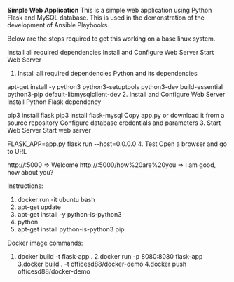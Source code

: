 **Simple Web Application**
This is a simple web application using Python Flask and MySQL database. This is used in the demonstration of the development of Ansible Playbooks.

Below are the steps required to get this working on a base linux system.

Install all required dependencies
Install and Configure Web Server
Start Web Server
1. Install all required dependencies
Python and its dependencies

apt-get install -y python3 python3-setuptools python3-dev build-essential python3-pip default-libmysqlclient-dev
2. Install and Configure Web Server
Install Python Flask dependency

pip3 install flask
pip3 install flask-mysql
Copy app.py or download it from a source repository
Configure database credentials and parameters
3. Start Web Server
Start web server

FLASK_APP=app.py flask run --host=0.0.0.0
4. Test
Open a browser and go to URL

http://<IP>:5000                            => Welcome
http://<IP>:5000/how%20are%20you            => I am good, how about you?




Instructions:
1. docker run -it ubuntu bash
2. apt-get update
3. apt-get install -y python-is-python3
4. python
5. apt-get install python-is-python3 pip

Docker image commands:
1. docker build -t flask-app .
2.docker run -p 8080:8080 flask-app
3.docker build . -t officesd88/docker-demo
4.docker push officesd88/docker-demo


